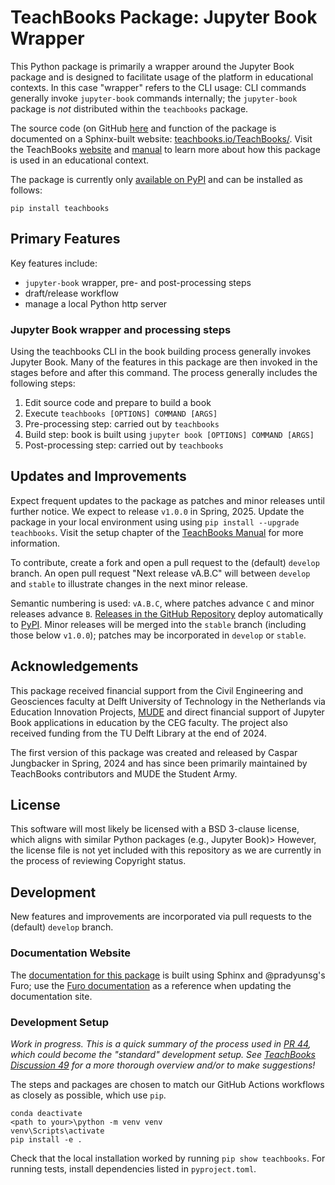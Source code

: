 # TeachBooks Package: Jupyter Book Wrapper

This Python package is primarily a wrapper around the Jupyter Book package and is designed to facilitate usage of the platform in educational contexts. In this case "wrapper" refers to the CLI usage: CLI commands generally invoke `jupyter-book` commands internally; the `jupyter-book` package is _not_ distributed within the `teachbooks` package.

The source code (on GitHub [here]() and function of the package is documented on a Sphinx-built website: [teachbooks.io/TeachBooks/](https://teachbooks.io/TeachBooks/). Visit the TeachBooks [website](https://teachbooks.io) and [manual](https://teachbooks.io) to learn more about how this package is used in an educational context.

The package is currently only [available on PyPI](https://pypi.org/project/teachbooks/) and can be installed as follows:

```
pip install teachbooks
```

## Primary Features

Key features include:
- `jupyter-book` wrapper, pre- and post-processing steps
- draft/release workflow
- manage a local Python http server

### Jupyter Book wrapper and processing steps

Using the teachbooks CLI in the book building process generally invokes Jupyter Book. Many of the features in this package are then invoked in the stages before and after this command. The process generally includes the following steps:

1. Edit source code and prepare to build a book
2. Execute `teachbooks [OPTIONS] COMMAND [ARGS]`
3. Pre-processing step: carried out by `teachbooks`
4. Build step: book is built using `jupyter book [OPTIONS] COMMAND [ARGS]`
5. Post-processing step: carried out by `teachbooks`

## Updates and Improvements

Expect frequent updates to the package as patches and minor releases until further notice. We expect to release `v1.0.0` in Spring, 2025. Update the package in your local environment using using `pip install --upgrade teachbooks`. Visit the setup chapter of the [TeachBooks Manual](https://teachbooks.io/manual/installation-and-setup/overview.html) for more information.

To contribute, create a fork and open a pull request to the (default) `develop` branch. An open pull request "Next release vA.B.C" will between `develop` and `stable` to illustrate changes in the next minor release. 

Semantic numbering is used: `vA.B.C`, where patches advance `C` and minor releases advance `B`. [Releases in the GitHub Repository](https://github.com/TeachBooks/TeachBooks/releases) deploy automatically to [PyPI](https://pypi.org/project/teachbooks/). Minor releases will be merged into the `stable` branch (including those below `v1.0.0`); patches may be incorporated in `develop` or `stable`.

## Acknowledgements

This package received financial support from the Civil Engineering and Geosciences faculty at Delft University of Technology in the Netherlands via Education Innovation Projects, [MUDE](https://mude.citg.tudelft.nl) and direct financial support of Jupyter Book applications in education by the CEG faculty. The project also received funding from the TU Delft Library at the end of 2024.

The first version of this package was created and released by Caspar Jungbacker in Spring, 2024 and has since been primarily maintained by TeachBooks contributors and MUDE the Student Army.

## License

This software will most likely be licensed with a BSD 3-clause license, which aligns with similar Python packages (e.g., Jupyter Book)> However, the license file is not yet included with this repository as we are currently in the process of reviewing Copyright status.

## Development

New features and improvements are incorporated via pull requests to the (default) `develop` branch. 

### Documentation Website

The [documentation for this package](https://teachbooks.io/teachbooks) is built using Sphinx and @pradyunsg's Furo; use the [Furo documentation](https://pradyunsg.me/furo/#) as a reference when updating the documentation site.

### Development Setup

_Work in progress. This is a quick summary of the process used in [PR 44](https://github.com/TeachBooks/TeachBooks/pull/44), which could become the "standard" development setup. See [TeachBooks Discussion 49](https://github.com/TeachBooks/TeachBooks/discussions/49) for a more thorough overview and/or to make suggestions!_

The steps and packages are chosen to match our GitHub Actions workflows as closely as possible, which use `pip`. 

```
conda deactivate
<path to your>\python -m venv venv
venv\Scripts\activate
pip install -e .
```

Check that the local installation worked by running `pip show teachbooks`. For running tests, install dependencies listed in `pyproject.toml`.
